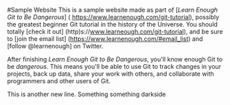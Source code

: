 #Sample Website
This is a sample website made as part of [*Learn Enough Git to Be Dangerous*] (
https://www.learnenough.com/git-tutorial), possibly the greatest beginner Git
tutorial in the history of the Universe.  You should totally [check it out]
(http)s://www.learneough.com/git-tutorial), and be sure to [join the email list]
(https://www.learnenough.com/#email_list) and [follow @learnenough] on Twitter.

After finishing *Learn Enough Git to Be Dangerous*, you'll know enough Git to be
*dangerous*.  This means you'll be able to use Git to track changes in your
projects, back up data, share your work with others, and collaborate with
programmers and other users of Git.

This is another new line.
Something something darkside
